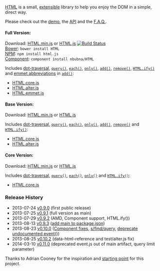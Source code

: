 [HTML][home] is a small, [extensible][fn] library to help you enjoy the DOM in a simple, direct way.

Please check out the [demo][demo], the [API][api] and the [F.A.Q.][faq].

[home]: http://nbubna.github.io/HTML
[demo]: http://nbubna.github.io/HTML#Demo
[api]: http://nbubna.github.io/HTML#API
[faq]: http://nbubna.github.io/HTML#FAQ
[fn]: http://nbubna.github.io/HTML#_.fn

#### Full Version:

Download: [HTML.min.js][full-min] or [HTML.js][full] [![Build Status](https://travis-ci.org/nbubna/HTML.png?branch=master)](https://travis-ci.org/nbubna/HTML)  
[Bower][bower]: `bower install HTML`  
[NPM][npm]: `npm install html.js`   
[Component][component]: `component install nbubna/HTML`  

Includes [dot-traversal][dot], [`query()`][query], [`each()`][each], [`only()`][only], [`add()`][add], [`remove()`][remove], [`HTML.ify()`][ify] and [emmet abbreviations][abbr] in [`add()`][add-emmet]:  
* [HTML.core.js][core]
* [HTML.alter.js][alter]
* [HTML.emmet.js][emmet]

[npm]: https://npmjs.org/package/html.js
[bower]: http://bower.io/
[component]: http://component.io/

[full-min]: https://raw.github.com/nbubna/HTML/master/dist/HTML.min.js
[full]: https://raw.github.com/nbubna/HTML/master/dist/HTML.js
[base-min]: http://raw.github.com/nbubna/HTML/master/dist/HTML.base.min.js
[base]: http://raw.github.com/nbubna/HTML/master/dist/HTML.base.js
[core-min]: https://raw.github.com/nbubna/HTML/master/dist/HTML.core.min.js
[core]: http://raw.github.com/nbubna/HTML/master/dist/HTML.core.js
[alter]: http://raw.github.com/nbubna/HTML/master/dist/HTML.alter.js
[emmet]: http://raw.github.com/nbubna/HTML/master/dist/HTML.emmet.js

[dot]: http://nbubna.github.io/HTML#dot-traversal
[query]: http://nbubna.github.io/HTML#query()
[each]: http://nbubna.github.io/HTML#each()
[only]: http://nbubna.github.io/HTML#only()
[add]: http://nbubna.github.io/HTML#add()
[add-emmet]: http://nbubna.github.io/HTML#add(emmet)
[remove]: http://nbubna.github.io/HTML#remove()
[ify]: http://nbubna.github.io/HTML#ify()
[abbr]: http://docs.emmet.io/abbreviations/syntax/

#### Base Version:

Download: [HTML.min.js][base-min]  or  [HTML.js][base]  

Includes [dot-traversal][dot], [`query()`][query], [`each()`][each], [`only()`][only], [`add()`][add], [`remove()`][remove] and [`HTML.ify()`][ify]:
* [HTML.core.js][core]
* [HTML.alter.js][alter]

#### Core Version:

Download: [HTML.min.js][core-min]  or  [HTML.js][core]  

Includes [dot-traversal][dot], [`query()`][query], [`each()`][each], [`only()`][only] and [`HTML.ify()`][ify]:
* [HTML.core.js][core]


### Release History
* 2013-07-24 [v0.9.0][] (first public release)
* 2013-07-25 [v0.9.1][] (full version as main)
* 2013-07-29 [v0.9.2][] (AMD, Component support, HTML.ify())
* 2013-08-13 [v0.9.3][] ([add main to package.json][2])
* 2013-08-23 [v0.10.0][] ([Component fixes][8], [s/find/query][7], [deprecate undocumented event()][1])
* 2013-08-25 [v0.10.2][] (data-html-reference and test/alter.js fix)
* 2014-03-10 [v0.11.0][] (deprecated event.js out of main artifact, query limit parameter)

[v0.9.0]: https://github.com/nbubna/HTML/tree/0.9.0
[v0.9.1]: https://github.com/nbubna/HTML/tree/0.9.1
[v0.9.2]: https://github.com/nbubna/HTML/tree/0.9.2
[v0.9.3]: https://github.com/nbubna/HTML/tree/0.9.3
[v0.10.0]: https://github.com/nbubna/HTML/tree/0.10.0
[v0.10.2]: https://github.com/nbubna/HTML/tree/0.10.2
[v0.11.0]: https://github.com/nbubna/HTML/tree/0.11.0
[1]: https://github.com/nbubna/HTML/issues/1
[2]: https://github.com/nbubna/HTML/issues/2
[7]: https://github.com/nbubna/HTML/issues/7
[8]: https://github.com/nbubna/HTML/issues/8

Thanks to Adrian Cooney for the inspiration and [starting point][voyeur] for this project.

[voyeur]: http://dunxrion.github.io/voyeur.js
